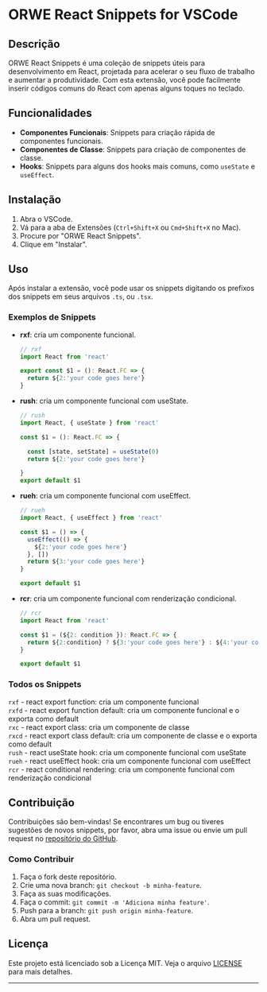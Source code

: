 # ORWE React Snippets for VSCode

## Descrição

ORWE React Snippets é uma coleção de snippets úteis para desenvolvimento em React, projetada para acelerar o seu fluxo de trabalho e aumentar a produtividade. Com esta extensão, você pode facilmente inserir códigos comuns do React com apenas alguns toques no teclado.

## Funcionalidades

- **Componentes Funcionais**: Snippets para criação rápida de componentes funcionais.
- **Componentes de Classe**: Snippets para criação de componentes de classe.
- **Hooks**: Snippets para alguns dos hooks mais comuns, como `useState` e `useEffect`.

## Instalação

1. Abra o VSCode.
2. Vá para a aba de Extensões (`Ctrl+Shift+X` ou `Cmd+Shift+X` no Mac).
3. Procure por "ORWE React Snippets".
4. Clique em "Instalar".

## Uso

Após instalar a extensão, você pode usar os snippets digitando os prefixos dos snippets em seus arquivos `.ts`, ou `.tsx`.

### Exemplos de Snippets

- **rxf**: cria um componente funcional.

  ```typescript
  // rxf
  import React from 'react'

  export const $1 = (): React.FC => {
    return ${2:'your code goes here'}
  }
  ```

- **rush**: cria um componente funcional com useState.

  ```typescript
  // rush
  import React, { useState } from 'react'

  const $1 = (): React.FC => {

    const [state, setState] = useState(0)
    return ${2:'your code goes here'}

  }
  export default $1
  ```

- **rueh**: cria um componente funcional com useEffect.

  ```typescript
  // rueh
  import React, { useEffect } from 'react'

  const $1 = () => {
    useEffect(() => {
      ${2:'your code goes here'}
    }, [])
    return ${3:'your code goes here'}
  }

  export default $1
  ```

- **rcr**: cria um componente funcional com renderização condicional.

  ```typescript
  // rcr
  import React from 'react'

  const $1 = (${2: condition }): React.FC => {
    return ${2:condition} ? ${3:'your code goes here'} : ${4:'your code goes here'}
  }

  export default $1
  ```

### Todos os Snippets

`rxf` - react export function: cria um componente funcional  
`rxfd` - react export function default: cria um componente funcional e o exporta como default  
`rxc` - react export class: cria um componente de classe  
`rxcd` - react export class default: cria um componente de classe e o exporta como default  
`rush` - react useState hook: cria um componente funcional com useState  
`rueh` - react useEffect hook: cria um componente funcional com useEffect  
`rcr` - react conditional rendering: cria um componente funcional com renderização condicional

## Contribuição

Contribuições são bem-vindas! Se encontrares um bug ou tiveres sugestões de novos snippets, por favor, abra uma issue ou envie um pull request no [repositório do GitHub](https://github.com/den-gu/orwe-react-snippets).

### Como Contribuir

1. Faça o fork deste repositório.
2. Crie uma nova branch: `git checkout -b minha-feature`.
3. Faça as suas modificações.
4. Faça o commit: `git commit -m 'Adiciona minha feature'`.
5. Push para a branch: `git push origin minha-feature`.
6. Abra um pull request.

## Licença

Este projeto está licenciado sob a Licença MIT. Veja o arquivo [LICENSE](LICENSE) para mais detalhes.

---
